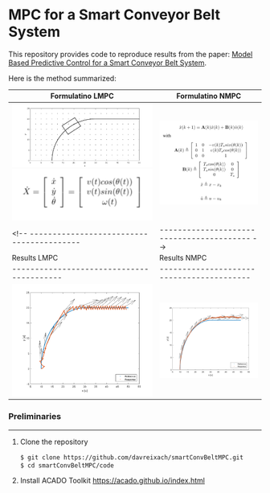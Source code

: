 # MPC for a Smart Conveyor Belt System

This repository provides code to reproduce results from the paper: [Model Based Predictive Control for a Smart Conveyor Belt System](https://github.com/davreixach/smartConvBeltMPC/blob/main/mpc_smart_conveyor_belt-reixach.pdf).

Here is the method summarized:

Formulatino LMPC                         | Formulatino NMPC  
-----------------------------------------|-----------------------------------------
<img src="https://github.com/davreixach/smartConvBeltMPC/blob/main/smartConvBeltMPClatex/images/problem.png" width="400"> <img src="https://github.com/davreixach/smartConvBeltMPC/blob/main/smartConvBeltMPClatex/images/equations1.png" width="400"> | <img src="https://github.com/davreixach/smartConvBeltMPC/blob/main/smartConvBeltMPClatex/images/equations2.png" width="500">
<!-- -----------------------------------------|----------------------------------------- -->
Results LMPC                             | Results NMPC    
-----------------------------------------|-----------------------------------------
<img src="https://github.com/davreixach/smartConvBeltMPC/blob/main/smartConvBeltMPClatex/images/nmpc_xy.png" width="400"> | <img src="https://github.com/davreixach/smartConvBeltMPC/blob/main/smartConvBeltMPClatex/images/lmpc_xy.png" width="400">


### Preliminaries
---

1. Clone the repository
    ```shell
    $ git clone https://github.com/davreixach/smartConvBeltMPC.git
    $ cd smartConvBeltMPC/code
    ```

2. Install ACADO Toolkit https://acado.github.io/index.html
